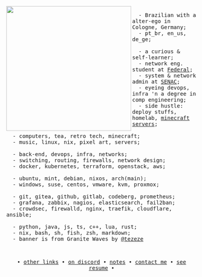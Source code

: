 <div align="center">
  <div align="center">
    <div align="left">
      <a href="https://www.instagram.com/p/C5YjB3gq1Kl" alt="Ing from Granite Waves by Tezeze">
        <img src="./assets/banners/granite_waves-ing.gif" align="left" width=330vw>
      </a>
    </div>
    <div align="right">
      <!-- <p align="left"> -->
      <!--   <strong> -->
      <!--     <samp>「 ┈┄┈┄┈┄┈┄┈┄┈┄┈┄┈┄┈┄┈┄┈┄┈┄┈┄┈┄┈┄┈┄┈┄┈┄┈┄┈┄┈┄┈┄┈┄┈┄&nbsp;&nbsp;</samp> -->
      <!--   </strong> -->
      <!-- </p> -->
      <p align="left">
        <samp>
          <br
          &nbsp; - call me Pão (/pɐ̃w̃/) (they/them);<br>
          &nbsp; - Brazilian with a alter-ego in Cologne, Germany;<br>
          &nbsp; - pt_br, en_us, de_ge;<br>
          <br>
          &nbsp; - a curious & self-learner;<br>
          &nbsp; - network eng. student at <a href="https://ifma.edu.br/">Federal</a>;<br>
          &nbsp; - system & network admin at <a href="https://www.senac.br/">SENAC</a>;<br>
          &nbsp; - eyeing devops, infra 'n a degree in comp engineering;<br>
          &nbsp; - side hustle: deploy stuffs, homelab, <a href="https://github.com/vrykolakasmc">minecraft servers</a>;<br>
          <br>
          &nbsp; - computers, tea, retro tech, minecraft;<br>
          &nbsp; - music, linux, nix, pixel art, servers;<br>
          <br>
          &nbsp; - back-end, devops, infra, networks;<br>
          &nbsp; - switching, routing, firewalls, network design;<br>
          &nbsp; - docker, kubernetes, terraform, openstack, aws;<br>
          <br>
          &nbsp; - ubuntu, mint, debian, nixos, arch(main);<br>
          &nbsp; - windows, suse, centos, vmware, kvm, proxmox;<br>
          <br>
          &nbsp; - git, gitea, github, gitlab, codeberg, prometheus;<br>
          &nbsp; - grafana, zabbix, nagios, elasticsearch, fail2ban;<br>
          &nbsp; - crowdsec, firewalld, nginx, traefik, cloudflare, ansible;<br>
          <br>
          &nbsp; - python, java, js, ts, c++, lua, rust;<br>
          &nbsp; - nix, bash, sh, fish, zsh, markdown;<br>
          &nbsp; - banner is from Granite Waves by <a href="https://www.instagram.com/tezeze_art">@tezeze</a><br>
          <br>
      </p>
      <!-- <p align="left"> -->
      <!--   <strong> -->
      <!--     <samp>&nbsp;&nbsp;┈┄┈┄┈┄┈┄┈┄┈┄┈┄┈┄┈┄┈┄┈┄┈┄┈┄┈┄┈┄┈┄┈┄┈┄┈┄┈┄┈┄┈┄┈┄┈┄ 」</samp> -->
      <!--   </strong> -->
      <!-- </p> -->
    </div>
  </div>
  <h2></h2>
  <samp>
    • <a href="https://linker.paodelonga.dev">other links</a> •
    <a href="https://discordapp.com/users/242367322478739456">on discord</a> •
    <a href="https://blog.paodelonga.dev">notes</a> •
    <a href="mailto:me@paodelonga.dev">contact me</a> •
    <a href="https://vitae.paodelonga.dev">see resume</a> •
  </samp>
  </div>
</div>

